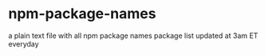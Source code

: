# npm-package-names
a plain text file with all npm package names
package list updated at 3am ET everyday